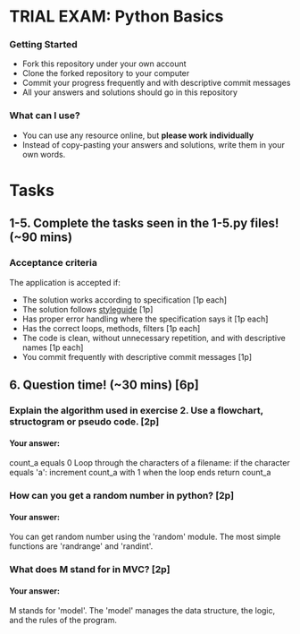 # TRIAL EXAM: Python Basics

### Getting Started
 - Fork this repository under your own account
 - Clone the forked repository to your computer
 - Commit your progress frequently and with descriptive commit messages
 - All your answers and solutions should go in this repository

### What can I use?
 - You can use any resource online, but **please work individually**
 - Instead of copy-pasting your answers and solutions, write them in your own words.


# Tasks
## 1-5. Complete the tasks seen in the 1-5.py files! (~90 mins)
### Acceptance criteria
The application is accepted if:
- The solution works according to specification [1p each]
- The solution follows [styleguide](https://github.com/greenfox-academy/teaching-materials/blob/master/styleguide/python.md) [1p]
- Has proper error handling where the specification says it [1p each]
- Has the correct loops, methods, filters [1p each]
- The code is clean, without unnecessary repetition, and with descriptive names [1p each]
- You commit frequently with descriptive commit messages [1p]

## 6. Question time! (~30 mins) [6p]

### Explain the algorithm used in exercise 2. Use a flowchart, structogram or pseudo code. [2p]
#### Your answer:

count_a equals 0
Loop through the characters of a filename:
 if the character equals 'a':
   increment count_a with 1
 when the loop ends return count_a
 
### How can you get a random number in python? [2p]
#### Your answer:

You can get random number using the 'random' module. The most simple functions are 'randrange' and 'randint'.

### What does M stand for in MVC? [2p]
#### Your answer:

M stands for 'model'. The 'model' manages the data structure, the logic, and the rules of the program.
